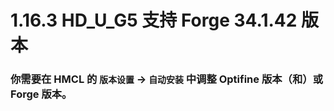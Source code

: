 # 1.16.3 HD_U_G5 支持 Forge 34.1.42 版本

### 你需要在 HMCL 的 `版本设置` -> `自动安装` 中调整 Optifine 版本（和）或 Forge 版本。
